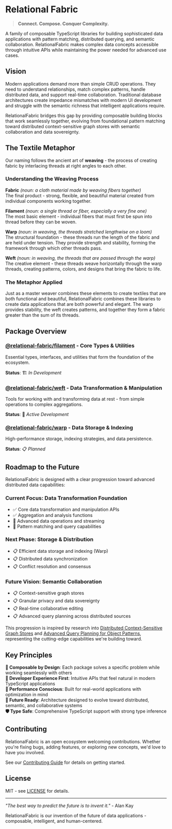 # Relational Fabric

> **Connect. Compose. Conquer Complexity.**

A family of composable TypeScript libraries for building sophisticated data applications with pattern matching, distributed querying, and semantic collaboration. RelationalFabric makes complex data concepts accessible through intuitive APIs while maintaining the power needed for advanced use cases.

## Vision

Modern applications demand more than simple CRUD operations. They need to understand relationships, match complex patterns, handle distributed data, and support real-time collaboration. Traditional database architectures create impedance mismatches with modern UI development and struggle with the semantic richness that intelligent applications require.

RelationalFabric bridges this gap by providing composable building blocks that work seamlessly together, evolving from foundational pattern matching toward distributed context-sensitive graph stores with semantic collaboration and data sovereignty.

## The Textile Metaphor

Our naming follows the ancient art of **weaving** - the process of creating fabric by interlacing threads at right angles to each other.

### Understanding the Weaving Process

**Fabric** *(noun: a cloth material made by weaving fibers together)*  
The final product - strong, flexible, and beautiful material created from individual components working together.

**Filament** *(noun: a single thread or fiber, especially a very fine one)*  
The most basic element - individual fibers that must first be spun into thread before they can be woven.

**Warp** *(noun: in weaving, the threads stretched lengthwise on a loom)*  
The structural foundation - these threads run the length of the fabric and are held under tension. They provide strength and stability, forming the framework through which other threads pass.

**Weft** *(noun: in weaving, the threads that are passed through the warp)*  
The creative element - these threads weave horizontally through the warp threads, creating patterns, colors, and designs that bring the fabric to life.

### The Metaphor Applied

Just as a master weaver combines these elements to create textiles that are both functional and beautiful, RelationalFabric combines these libraries to create data applications that are both powerful and elegant. The warp provides stability, the weft creates patterns, and together they form a fabric greater than the sum of its threads.

## Package Overview

### [@relational-fabric/filament](./packages/filament) - Core Types & Utilities

Essential types, interfaces, and utilities that form the foundation of the ecosystem.

**Status**: 🏗️ *In Development*

### [@relational-fabric/weft](./packages/weft) - Data Transformation & Manipulation  

Tools for working with and transforming data at rest - from simple operations to complex aggregations.

**Status**: 🚧 *Active Development*

### [@relational-fabric/warp](./packages/warp) - Data Storage & Indexing

High-performance storage, indexing strategies, and data persistence.

**Status**: 📋 *Planned*



## Roadmap to the Future

RelationalFabric is designed with a clear progression toward advanced distributed data capabilities:

### Current Focus: Data Transformation Foundation
- ✅ Core data transformation and manipulation APIs
- ✅ Aggregation and analysis functions
- 🚧 Advanced data operations and streaming
- 🚧 Pattern matching and query capabilities

### Next Phase: Storage & Distribution  
- 📋 Efficient data storage and indexing (Warp)
- 📋 Distributed data synchronization
- 📋 Conflict resolution and consensus

### Future Vision: Semantic Collaboration
- 📋 Context-sensitive graph stores
- 📋 Granular privacy and data sovereignty  
- 📋 Real-time collaborative editing
- 📋 Advanced query planning across distributed sources

This progression is inspired by research into [Distributed Context-Sensitive Graph Stores](./docs/whitepapers/Distributed%20Context-Sensitive%20Graph%20Store.md) and [Advanced Query Planning for Object Patterns](./docs/research/Query%20Planner%20for%20Object%20Patterns_.md), representing the cutting-edge capabilities we're building toward.

## Key Principles

**🔗 Composable by Design**: Each package solves a specific problem while working seamlessly with others  
**🎯 Developer Experience First**: Intuitive APIs that feel natural in modern TypeScript applications  
**🚀 Performance Conscious**: Built for real-world applications with optimization in mind  
**🔮 Future Ready**: Architecture designed to evolve toward distributed, semantic, and collaborative systems  
**🛡️ Type Safe**: Comprehensive TypeScript support with strong type inference  

## Contributing

RelationalFabric is an open ecosystem welcoming contributions. Whether you're fixing bugs, adding features, or exploring new concepts, we'd love to have you involved.

See our [Contributing Guide](./.github/CONTRIBUTING.md) for details on getting started.

## License

MIT - see [LICENSE](./LICENSE) for details.

---

*"The best way to predict the future is to invent it."* - Alan Kay

RelationalFabric is our invention of the future of data applications - composable, intelligent, and human-centered.
